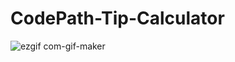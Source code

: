 # CodePath-Tip-Calculator

![ezgif com-gif-maker](https://user-images.githubusercontent.com/111718979/185861147-26d6bb47-19b5-4955-8356-057b3f9d7130.gif)

